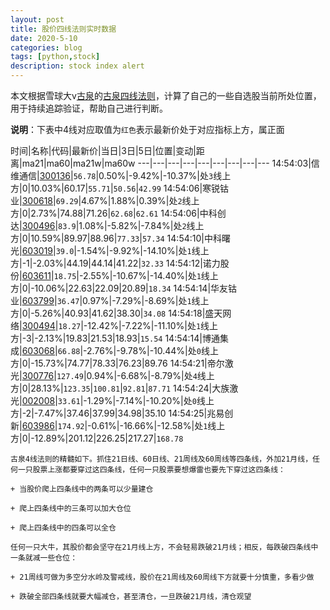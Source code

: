 ```yaml
---
layout: post
title: 股价四线法则实时数据
date: 2020-5-10
categories: blog
tags: [python,stock]
description: stock index alert
---
```



本文根据雪球大v[古泉](https://xueqiu.com/u/7148646888)的[古泉四线法则](https://xueqiu.com/7148646888/130498192)，计算了自己的一些自选股当前所处位置，用于持续追踪验证，帮助自己进行判断。

**说明**：下表中4线对应取值为`红色`表示最新价处于对应指标上方，属正面

时间|名称|代码|最新价|当日|3日|5日|位置|变动|距离|ma21|ma60|ma21w|ma60w
---|---|---|---|---|---|---|---|---
14:54:03|信维通信|[300136](https://xueqiu.com/S/SZ300136)|`56.78`|0.50%|-9.42%|-10.37%|处`3`线上方|0|10.03%|60.17|`55.71`|`50.56`|`42.99`
14:54:06|寒锐钴业|[300618](https://xueqiu.com/S/SZ300618)|`69.29`|4.67%|1.88%|0.39%|处`2`线上方|0|2.73%|74.88|71.26|`62.68`|`62.61`
14:54:06|中科创达|[300496](https://xueqiu.com/S/SZ300496)|`83.9`|1.08%|-5.82%|-7.84%|处`2`线上方|0|10.59%|89.97|88.96|`77.33`|`57.34`
14:54:10|中科曙光|[603019](https://xueqiu.com/S/SH603019)|`39.0`|-1.54%|-9.92%|-14.10%|处`1`线上方|-1|-2.03%|44.19|44.14|41.22|`32.33`
14:54:12|诺力股份|[603611](https://xueqiu.com/S/SH603611)|`18.75`|-2.55%|-10.67%|-14.40%|处`1`线上方|0|-10.06%|22.63|22.09|20.89|`18.34`
14:54:14|华友钴业|[603799](https://xueqiu.com/S/SH603799)|`36.47`|0.97%|-7.29%|-8.69%|处`1`线上方|0|-5.26%|40.93|41.62|38.30|`34.08`
14:54:18|盛天网络|[300494](https://xueqiu.com/S/SZ300494)|`18.27`|-12.42%|-7.22%|-11.10%|处`1`线上方|-3|-2.13%|19.83|21.53|18.93|`15.54`
14:54:14|博通集成|[603068](https://xueqiu.com/S/SH603068)|`66.88`|-2.76%|-9.78%|-10.44%|处`0`线上方|0|-15.73%|74.77|78.33|76.23|89.76
14:54:21|帝尔激光|[300776](https://xueqiu.com/S/SZ300776)|`127.49`|0.94%|-6.68%|-8.79%|处`4`线上方|0|28.13%|`123.35`|`100.81`|`92.81`|`87.71`
14:54:24|大族激光|[002008](https://xueqiu.com/S/SZ002008)|`33.61`|-1.29%|-7.14%|-10.20%|处`0`线上方|-2|-7.47%|37.46|37.99|34.98|35.10
14:54:25|兆易创新|[603986](https://xueqiu.com/S/SH603986)|`174.92`|-0.61%|-16.66%|-12.58%|处`1`线上方|0|-12.89%|201.12|226.25|217.27|`168.78`

```
古泉4线法则的精髓如下。抓住21日线、60日线、21周线及60周线等四条线，外加21月线，任何一只股票上涨都要穿过这四条线，任何一只股票要想爆雷也要先下穿过这四条线：

+ 当股价爬上四条线中的两条可以少量建仓

+ 爬上四条线中的三条可以加大仓位

+ 爬上四条线中的四条可以全仓

任何一只大牛，其股价都会坚守在21月线上方，不会轻易跌破21月线；相反，每跌破四条线中一条就减一些仓位：

+ 21周线可做为多空分水岭及警戒线，股价在21周线及60周线下方就要十分慎重，多看少做

+ 跌破全部四条线就要大幅减仓，甚至清仓，一旦跌破21月线，清仓观望
```
